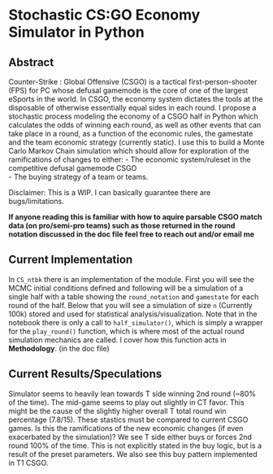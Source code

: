 # Stochastic CS:GO Economy Simulator in Python

## Abstract

Counter-Strike : Global Offensive (CSGO) is a tactical first-person-shooter (FPS) for PC whose defusal gamemode is the core of one of the largest eSports in the world. In CSGO, the economy system dictates the tools at the disposable of otherwise essentially equal sides in each round. I propose a stochastic process modeling the economy of a CSGO half in Python which calculates the odds of winning each round, as well as other events that can take place in a round, as a function of the economic rules, the gamestate and the team economic strategy (currently static). I use this to build a Monte Carlo Markov Chain simulation which should allow for exploration of the ramifications of changes to either:
    - The economic system/ruleset in the competitive defusal gamemode CSGO  
    - The buying strategy of a team or teams. 

Disclaimer: This is a WIP. I can basically guarantee there are bugs/limitations. 

**If anyone reading this is familiar with how to aquire parsable CSGO match data (on pro/semi-pro teams) such as those returned in the round notation discussed in the doc file feel free to reach out and/or email me**


## Current Implementation

In `CS_ntbk` there is an implementation of the module. First you will see the MCMC initial conditions defined and following will be a simulation of a single half with a table showing the `round_notation` and `gamestate` for each round of the half. Below that you will see a simulation of size `n` (Currently 100k) stored and used for statistical analysis/visualization. Note that in the notebook there is only a call to `half_simulator()`, which is simply a wrapper for the `play_round()` function, which is where most of the actual round simulation mechanics are called. I cover how this function acts in **Methodology**. (in the doc file)

## Current Results/Speculations

Simulator seems to heavily lean towards T side winning 2nd round (~80% of the time). The mid-game seems to play out slightly in CT favor. This might be the cause of the slightly higher overall T total round win percentage (7.8/15). These stastics must be compared to current CSGO games. Is this the ramifications of the new economic changes (if even exacerbated by the simulation)? We see T side either buys or forces 2nd round 100% of the time. This is not explicitly stated in the buy logic, but is a result of the preset parameters. We also see this buy pattern implemented in T1 CSGO. 
